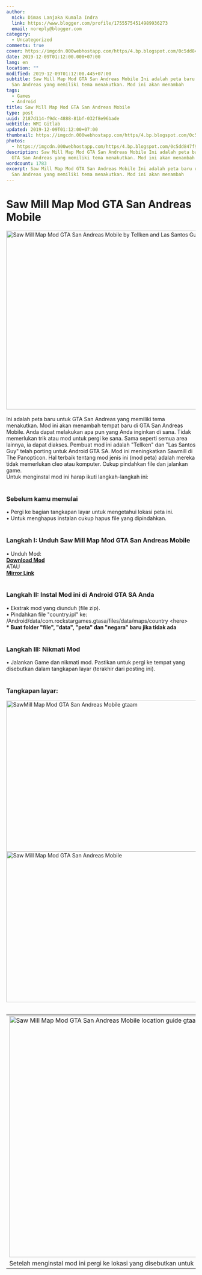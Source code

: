 ```yaml
---
author:
  nick: Dimas Lanjaka Kumala Indra
  link: https://www.blogger.com/profile/17555754514989936273
  email: noreply@blogger.com
category:
  - Uncategorized
comments: true
cover: https://imgcdn.000webhostapp.com/https/4.bp.blogspot.com/0c5dd847f967c3447b28d8eccd68c7bf.jpeg
date: 2019-12-09T01:12:00.000+07:00
lang: en
location: ""
modified: 2019-12-09T01:12:00.445+07:00
subtitle: Saw Mill Map Mod GTA San Andreas Mobile Ini adalah peta baru untuk GTA
  San Andreas yang memiliki tema menakutkan. Mod ini akan menambah
tags:
  - Games
  - Android
title: Saw Mill Map Mod GTA San Andreas Mobile
type: post
uuid: 2187d114-f9dc-4888-81bf-032f8e96bade
webtitle: WMI Gitlab
updated: 2019-12-09T01:12:00+07:00
thumbnail: https://imgcdn.000webhostapp.com/https/4.bp.blogspot.com/0c5dd847f967c3447b28d8eccd68c7bf.jpeg
photos:
  - https://imgcdn.000webhostapp.com/https/4.bp.blogspot.com/0c5dd847f967c3447b28d8eccd68c7bf.jpeg
description: Saw Mill Map Mod GTA San Andreas Mobile Ini adalah peta baru untuk
  GTA San Andreas yang memiliki tema menakutkan. Mod ini akan menambah
wordcount: 1783
excerpt: Saw Mill Map Mod GTA San Andreas Mobile Ini adalah peta baru untuk GTA
  San Andreas yang memiliki tema menakutkan. Mod ini akan menambah
---
```


<div id="A-G-C" date="20 Nov 2019 18:09:53"><!--original--><div id="agcontent"><div class="post"><div class="post-header"><div class="post-head"><h1 class="notranslate" for="title"> Saw Mill Map Mod GTA San Andreas Mobile </h1></div></div><article><div class="post-body entry-content" id="post-body-1804191772877135707"><div id="adsense-target"><div class="separator"><img alt="Saw Mill Map Mod GTA San Andreas Mobile by Tellken and Las Santos Guy" height="474" src="https://imgcdn.000webhostapp.com/https/4.bp.blogspot.com/0c5dd847f967c3447b28d8eccd68c7bf.jpeg" title="Saw Mill Peta Mod Gta San Andreas Mobile - Gta Android Modding" width="640"></div><br> <span class="notranslate"> Ini adalah peta baru untuk GTA San Andreas yang memiliki tema menakutkan.</span> <span class="notranslate"> Mod ini akan menambah tempat baru di GTA San Andreas Mobile.</span> <span class="notranslate"> Anda dapat melakukan apa pun yang Anda inginkan di sana.</span> <span class="notranslate"> Tidak memerlukan trik atau mod untuk pergi ke sana.</span> <span class="notranslate"> Sama seperti semua area lainnya, ia dapat diakses.</span> <span class="notranslate"> Pembuat mod ini adalah "Tellken" dan "Las Santos Guy" telah porting untuk Android GTA SA.</span> <span class="notranslate"> Mod ini meningkatkan Sawmill di The Panopticon.</span> <span class="notranslate"> Hal terbaik tentang mod jenis ini (mod peta) adalah mereka tidak memerlukan cleo atau komputer.</span> <span class="notranslate"> Cukup pindahkan file dan jalankan game.</span> <br> <span class="notranslate"> Untuk menginstal mod ini harap ikuti langkah-langkah ini:</span> <br><br><h3> <span class="notranslate"> <b><span>Sebelum kamu memulai</span></b></span> </h3> <span class="notranslate"> <span>• Pergi ke bagian tangkapan layar untuk mengetahui lokasi peta ini.</span></span> <br> <span class="notranslate"> <span>• Untuk menghapus instalan cukup hapus file yang dipindahkan.</span></span> <br> <span><br></span> <h3> <span class="notranslate"> <b><span>Langkah I: Unduh</span></b> <span>Saw Mill Map Mod GTA San Andreas Mobile</span></span> </h3> <span class="notranslate"> <span>• Unduh Mod:</span></span> <br> <span><b><a href="https://dimaslanjaka.github.io/page/safelink.html?url=aHR0cDovL2FkZi5seS8xbWtldXM=" class="notranslate">Download Mod</a></b></span> <br> <span class="notranslate"> <span>ATAU</span></span> <span><br> <b><a href="https://dimaslanjaka.github.io/page/safelink.html?url=aHR0cHM6Ly9kcml2ZS5nb29nbGUuY29tL2ZpbGUvZC8wQjZfSHRnMzZzNk8zUkMwelFrSXRNRU5wWkdNL3ZpZXc/dXNwPXNoYXJpbmc=" class="notranslate">Mirror Link</a></b></span> <br> <span><br></span> <h3> <span class="notranslate"> <b><span>Langkah II: Instal Mod ini di Android GTA SA Anda</span></b></span> </h3> <span class="notranslate"> <span>• Ekstrak mod yang diunduh (file zip).</span></span> <br> <span class="notranslate"> <span>•</span> <span>Pindahkan file "country.ipl" ke: /Android/data/com.rockstargames.gtasa/files/data/maps/country &lt;here&gt;</span></span> <span>&nbsp;</span><br> <span class="notranslate"> <b><span>* Buat folder "file", "data", "peta" dan "negara" baru jika tidak ada</span></b></span> <br> <span><br></span> <h3> <span class="notranslate"> <b><span>Langkah III: Nikmati Mod</span></b></span> </h3> <span class="notranslate"> <span>• Jalankan Game dan nikmati mod.</span></span> <span class="notranslate"> <span>Pastikan untuk pergi ke tempat yang disebutkan dalam tangkapan layar (terakhir dari posting ini).</span></span> <br> <span><br></span> <h3> <span class="notranslate"> <b><span>Tangkapan layar:</span></b></span> </h3><img alt="SawMill Map Mod GTA San Andreas Mobile gtaam" height="400" src="https://imgcdn.000webhostapp.com/https/1.bp.blogspot.com/4d2643698a5aae97da4e16769ffdfbb5.jpeg" title="Saw Mill Peta Mod Gta San Andreas Mobile - Gta Android Modding" width="640"><br><div class="separator"><img alt="Saw Mill Map Mod GTA San Andreas Mobile" height="400" src="https://res.cloudinary.com/dimaslanjaka/image/fetch/https://4.bp.blogspot.com/-CtTEYrHw84I/WStUap17I5I/AAAAAAAAFVs/vIyemSK_PB8oh-vcO89_XL7wKgmeSCkXACEw/s640/1495576843_Screenshot_20170523-142321.jpg" title="Saw Mill Peta Mod Gta San Andreas Mobile - Gta Android Modding" width="640"></div><br><table align="center" cellpadding="0" cellspacing="0" class="tr-caption-container"><tbody><tr><td><img alt="Saw Mill Map Mod GTA San Andreas Mobile location guide gtaam blogspot com" height="640" src="https://imgcdn.000webhostapp.com/https/1.bp.blogspot.com/c6dcc7dce53eb8f6b78321b4e7d73625.jpeg" title="Saw Mill Peta Mod Gta San Andreas Mobile - Gta Android Modding" width="640"></td></tr><tr><td class="tr-caption"> <span class="notranslate"> Setelah menginstal mod ini pergi ke lokasi yang disebutkan untuk mengunjungi peta</span> </td></tr></tbody></table></div></div></article></div></div></div>  <script src="https://codepen.io/dimaslanjaka/pen/aQRrbR.js"></script>